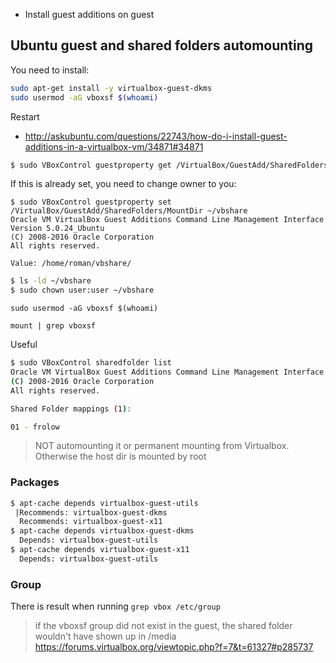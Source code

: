- Install guest additions on guest

## Ubuntu guest and shared folders automounting

You need to install:

```bash
sudo apt-get install -y virtualbox-guest-dkms
sudo usermod -aG vboxsf $(whoami)
```

Restart

- http://askubuntu.com/questions/22743/how-do-i-install-guest-additions-in-a-virtualbox-vm/34871#34871


```bash
$ sudo VBoxControl guestproperty get /VirtualBox/GuestAdd/SharedFolders/MountDir
```

If this is already set, you need to change owner to you:


```
$ sudo VBoxControl guestproperty set /VirtualBox/GuestAdd/SharedFolders/MountDir ~/vbshare
Oracle VM VirtualBox Guest Additions Command Line Management Interface Version 5.0.24_Ubuntu
(C) 2008-2016 Oracle Corporation
All rights reserved.

Value: /home/roman/vbshare/
```


```bash
$ ls -ld ~/vbshare
$ sudo chown user:user ~/vbshare
```

`sudo usermod -aG vboxsf $(whoami)`

`mount | grep vboxsf`

Useful

```bash
$ sudo VBoxControl sharedfolder list
Oracle VM VirtualBox Guest Additions Command Line Management Interface Version 5.0.24_Ubuntu
(C) 2008-2016 Oracle Corporation
All rights reserved.

Shared Folder mappings (1):

01 - frolow
```

> NOT automounting it or permanent mounting from Virtualbox. Otherwise the host dir is mounted by root

### Packages

```bash
$ apt-cache depends virtualbox-guest-utils
 |Recommends: virtualbox-guest-dkms
  Recommends: virtualbox-guest-x11
$ apt-cache depends virtualbox-guest-dkms
  Depends: virtualbox-guest-utils
$ apt-cache depends virtualbox-guest-x11
  Depends: virtualbox-guest-utils
```

### Group

There is result when running `grep vbox /etc/group`

> if the vboxsf group did not exist in the guest, the shared folder wouldn't have shown up in /media
> https://forums.virtualbox.org/viewtopic.php?f=7&t=61327#p285737
